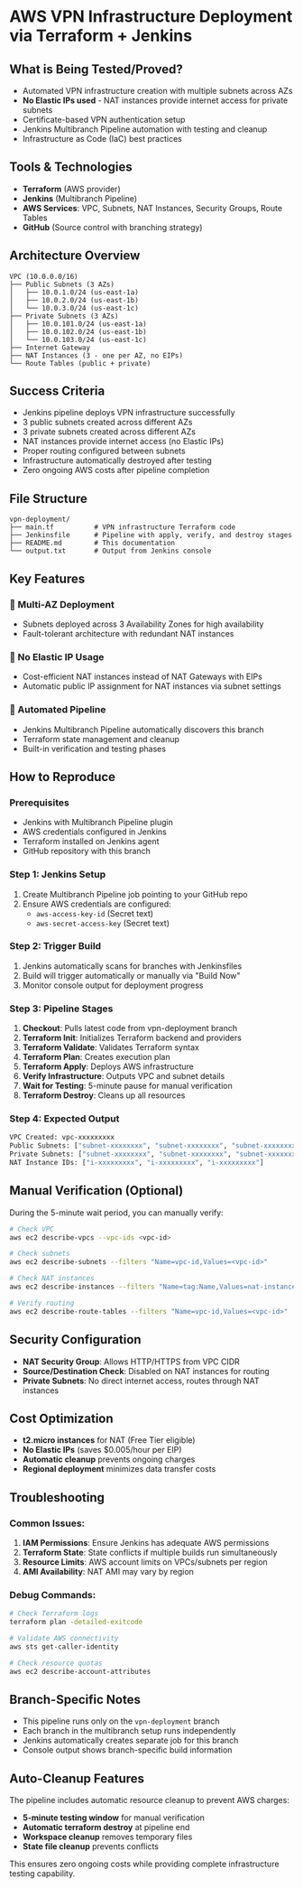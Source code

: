 # AWS VPN Infrastructure Deployment via Terraform + Jenkins

## What is Being Tested/Proved?
- Automated VPN infrastructure creation with multiple subnets across AZs
- **No Elastic IPs used** - NAT instances provide internet access for private subnets
- Certificate-based VPN authentication setup
- Jenkins Multibranch Pipeline automation with testing and cleanup
- Infrastructure as Code (IaC) best practices

## Tools & Technologies
- **Terraform** (AWS provider)
- **Jenkins** (Multibranch Pipeline)
- **AWS Services**: VPC, Subnets, NAT Instances, Security Groups, Route Tables
- **GitHub** (Source control with branching strategy)

## Architecture Overview
```
VPC (10.0.0.0/16)
├── Public Subnets (3 AZs)
│   ├── 10.0.1.0/24 (us-east-1a)
│   ├── 10.0.2.0/24 (us-east-1b)
│   └── 10.0.3.0/24 (us-east-1c)
├── Private Subnets (3 AZs)  
│   ├── 10.0.101.0/24 (us-east-1a)
│   ├── 10.0.102.0/24 (us-east-1b)
│   └── 10.0.103.0/24 (us-east-1c)
├── Internet Gateway
├── NAT Instances (3 - one per AZ, no EIPs)
└── Route Tables (public + private)
```

## Success Criteria
- Jenkins pipeline deploys VPN infrastructure successfully
- 3 public subnets created across different AZs
- 3 private subnets created across different AZs  
- NAT instances provide internet access (no Elastic IPs)
- Proper routing configured between subnets
- Infrastructure automatically destroyed after testing
- Zero ongoing AWS costs after pipeline completion

## File Structure
```
vpn-deployment/
├── main.tf          # VPN infrastructure Terraform code
├── Jenkinsfile      # Pipeline with apply, verify, and destroy stages
├── README.md        # This documentation
└── output.txt       # Output from Jenkins console
```

## Key Features

### 🔹 Multi-AZ Deployment
- Subnets deployed across 3 Availability Zones for high availability
- Fault-tolerant architecture with redundant NAT instances

### 🔹 No Elastic IP Usage
- Cost-efficient NAT instances instead of NAT Gateways with EIPs
- Automatic public IP assignment for NAT instances via subnet settings

### 🔹 Automated Pipeline
- Jenkins Multibranch Pipeline automatically discovers this branch
- Terraform state management and cleanup
- Built-in verification and testing phases

## How to Reproduce

### Prerequisites
- Jenkins with Multibranch Pipeline plugin
- AWS credentials configured in Jenkins
- Terraform installed on Jenkins agent
- GitHub repository with this branch

### Step 1: Jenkins Setup
1. Create Multibranch Pipeline job pointing to your GitHub repo
2. Ensure AWS credentials are configured:
   - `aws-access-key-id` (Secret text)
   - `aws-secret-access-key` (Secret text)

### Step 2: Trigger Build
1. Jenkins automatically scans for branches with Jenkinsfiles
2. Build will trigger automatically or manually via "Build Now"
3. Monitor console output for deployment progress

### Step 3: Pipeline Stages
1. **Checkout**: Pulls latest code from vpn-deployment branch
2. **Terraform Init**: Initializes Terraform backend and providers
3. **Terraform Validate**: Validates Terraform syntax
4. **Terraform Plan**: Creates execution plan
5. **Terraform Apply**: Deploys AWS infrastructure
6. **Verify Infrastructure**: Outputs VPC and subnet details
7. **Wait for Testing**: 5-minute pause for manual verification
8. **Terraform Destroy**: Cleans up all resources

### Step 4: Expected Output
```bash
VPC Created: vpc-xxxxxxxxx
Public Subnets: ["subnet-xxxxxxxx", "subnet-xxxxxxxx", "subnet-xxxxxxxx"]
Private Subnets: ["subnet-xxxxxxxx", "subnet-xxxxxxxx", "subnet-xxxxxxxx"]  
NAT Instance IDs: ["i-xxxxxxxxx", "i-xxxxxxxxx", "i-xxxxxxxxx"]
```

## Manual Verification (Optional)
During the 5-minute wait period, you can manually verify:

```bash
# Check VPC
aws ec2 describe-vpcs --vpc-ids <vpc-id>

# Check subnets
aws ec2 describe-subnets --filters "Name=vpc-id,Values=<vpc-id>"

# Check NAT instances
aws ec2 describe-instances --filters "Name=tag:Name,Values=nat-instance-*"

# Verify routing
aws ec2 describe-route-tables --filters "Name=vpc-id,Values=<vpc-id>"
```

## Security Configuration
- **NAT Security Group**: Allows HTTP/HTTPS from VPC CIDR
- **Source/Destination Check**: Disabled on NAT instances for routing
- **Private Subnets**: No direct internet access, routes through NAT instances

## Cost Optimization
- **t2.micro instances** for NAT (Free Tier eligible)
- **No Elastic IPs** (saves $0.005/hour per EIP)
- **Automatic cleanup** prevents ongoing charges
- **Regional deployment** minimizes data transfer costs

## Troubleshooting

### Common Issues:
1. **IAM Permissions**: Ensure Jenkins has adequate AWS permissions
2. **Terraform State**: State conflicts if multiple builds run simultaneously  
3. **Resource Limits**: AWS account limits on VPCs/subnets per region
4. **AMI Availability**: NAT AMI may vary by region

### Debug Commands:
```bash
# Check Terraform logs
terraform plan -detailed-exitcode

# Validate AWS connectivity
aws sts get-caller-identity

# Check resource quotas
aws ec2 describe-account-attributes
```

## Branch-Specific Notes
- This pipeline runs only on the `vpn-deployment` branch
- Each branch in the multibranch setup runs independently
- Jenkins automatically creates separate job for this branch
- Console output shows branch-specific build information

## Auto-Cleanup Features
The pipeline includes automatic resource cleanup to prevent AWS charges:
- **5-minute testing window** for manual verification
- **Automatic terraform destroy** at pipeline end
- **Workspace cleanup** removes temporary files
- **State file cleanup** prevents conflicts

This ensures zero ongoing costs while providing complete infrastructure testing capability.
